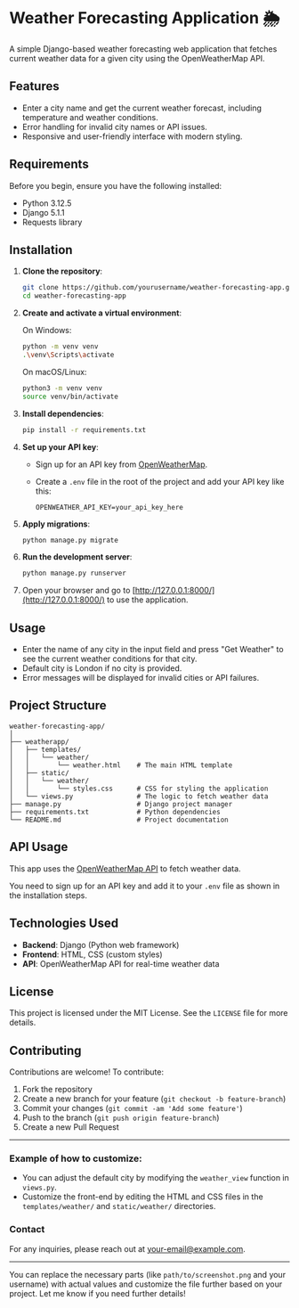 
# Weather Forecasting Application 🌦️

A simple Django-based weather forecasting web application that fetches current weather data for a given city using the OpenWeatherMap API.

## Features
- Enter a city name and get the current weather forecast, including temperature and weather conditions.
- Error handling for invalid city names or API issues.
- Responsive and user-friendly interface with modern styling.

## Requirements

Before you begin, ensure you have the following installed:

- Python 3.12.5
- Django 5.1.1
- Requests library

## Installation

1. **Clone the repository**:
   ```bash
   git clone https://github.com/yourusername/weather-forecasting-app.git
   cd weather-forecasting-app
   ```

2. **Create and activate a virtual environment**:

   On Windows:
   ```bash
   python -m venv venv
   .\venv\Scripts\activate
   ```

   On macOS/Linux:
   ```bash
   python3 -m venv venv
   source venv/bin/activate
   ```

3. **Install dependencies**:
   ```bash
   pip install -r requirements.txt
   ```

4. **Set up your API key**:

   - Sign up for an API key from [OpenWeatherMap](https://openweathermap.org/api).
   - Create a `.env` file in the root of the project and add your API key like this:

     ```
     OPENWEATHER_API_KEY=your_api_key_here
     ```

5. **Apply migrations**:
   ```bash
   python manage.py migrate
   ```

6. **Run the development server**:
   ```bash
   python manage.py runserver
   ```

7. Open your browser and go to [http://127.0.0.1:8000/](http://127.0.0.1:8000/) to use the application.

## Usage

- Enter the name of any city in the input field and press "Get Weather" to see the current weather conditions for that city.
- Default city is London if no city is provided.
- Error messages will be displayed for invalid cities or API failures.

## Project Structure

```
weather-forecasting-app/
│
├── weatherapp/
│   ├── templates/
│   │   └── weather/
│   │       └── weather.html    # The main HTML template
│   ├── static/
│   │   └── weather/
│   │       └── styles.css      # CSS for styling the application
│   └── views.py                # The logic to fetch weather data
├── manage.py                   # Django project manager
├── requirements.txt            # Python dependencies
└── README.md                   # Project documentation
```

## API Usage

This app uses the [OpenWeatherMap API](https://openweathermap.org/api) to fetch weather data.

You need to sign up for an API key and add it to your `.env` file as shown in the installation steps.

## Technologies Used

- **Backend**: Django (Python web framework)
- **Frontend**: HTML, CSS (custom styles)
- **API**: OpenWeatherMap API for real-time weather data

## License

This project is licensed under the MIT License. See the `LICENSE` file for more details.

## Contributing

Contributions are welcome! To contribute:

1. Fork the repository
2. Create a new branch for your feature (`git checkout -b feature-branch`)
3. Commit your changes (`git commit -am 'Add some feature'`)
4. Push to the branch (`git push origin feature-branch`)
5. Create a new Pull Request

---

### Example of how to customize:

- You can adjust the default city by modifying the `weather_view` function in `views.py`.
- Customize the front-end by editing the HTML and CSS files in the `templates/weather/` and `static/weather/` directories.

### Contact

For any inquiries, please reach out at your-email@example.com.

---

You can replace the necessary parts (like `path/to/screenshot.png` and your username) with actual values and customize the file further based on your project. Let me know if you need further details!

